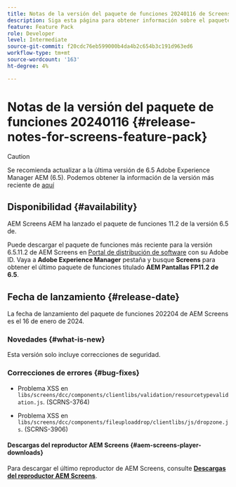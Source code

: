 ```yaml
---
title: Notas de la versión del paquete de funciones 20240116 de Screens
description: Siga esta página para obtener información sobre el paquete de funciones de AEM Screens 20240116 lanzado el 16 de enero de 2024.
feature: Feature Pack
role: Developer
level: Intermediate
source-git-commit: f20cdc76eb599000b4da4b2c654b3c191d963ed6
workflow-type: tm+mt
source-wordcount: '163'
ht-degree: 4%

---
```


# Notas de la versión del paquete de funciones 20240116 {#release-notes-for-screens-feature-pack}

>[!CAUTION]
>Se recomienda actualizar a la última versión de 6.5 Adobe Experience Manager AEM (6.5). Podemos obtener la información de la versión más reciente de [aquí](https://experienceleague.adobe.com/docs/experience-manager-65/content/release-notes/release-notes.html?lang=en)

## Disponibilidad {#availability}

AEM Screens AEM ha lanzado el paquete de funciones 11.2 de la versión 6.5 de.

Puede descargar el paquete de funciones más reciente para la versión 6.5.11.2 de AEM Screens en [Portal de distribución de software](https://experience.adobe.com/#/downloads/content/software-distribution/es/aem.html) con su Adobe ID. Vaya a **Adobe Experience Manager** pestaña y busque **Screens** para obtener el último paquete de funciones titulado **AEM Pantallas FP11.2 de 6.5**.

## Fecha de lanzamiento {#release-date}

La fecha de lanzamiento del paquete de funciones 202204 de AEM Screens es el 16 de enero de 2024.

### Novedades {#what-is-new}

Esta versión solo incluye correcciones de seguridad.

### Correcciones de errores {#bug-fixes}

* Problema XSS en `libs/screens/dcc/components/clientlibs/validation/resourcetypevalidation.js`. (SCRNS-3764)

* Problema XSS en `libs/screens/dcc/components/fileuploaddrop/clientlibs/js/dropzone.js`. (SCRNS-3906)

#### Descargas del reproductor AEM Screens  {#aem-screens-player-downloads}

Para descargar el último reproductor de AEM Screens, consulte **[Descargas del reproductor AEM Screens](https://download.macromedia.com/screens/index.html)**.
